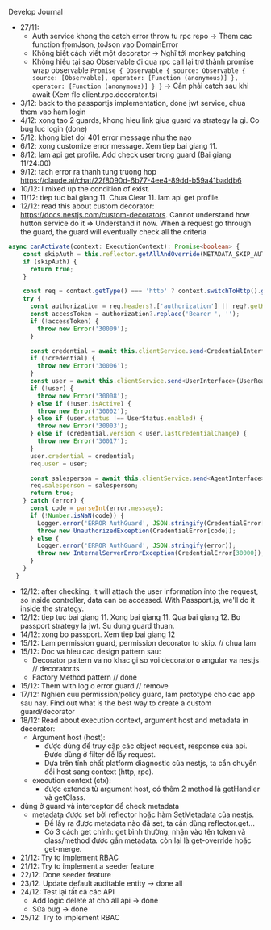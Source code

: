 Develop Journal

- 27/11:
    + Auth service khong the catch error throw tu rpc repo -> Them cac function fromJson, toJson vao DomainError
    + Không biết cách viết một decorator -> Nghĩ tới monkey patching
    + Không hiểu tại sao Observable đi qua rpc call lại trở thành promise wrap observable ``` Promise {
    Observable {
        source: Observable {
          source: [Observable],
          operator: [Function (anonymous)]
        },
        operator: [Function (anonymous)]
    }
} ``` -> Cần phải catch sau khi await (Xem fle client.rpc.decorator.ts)
- 3/12: back to the passportjs implementation, done jwt service, chua them vao ham login
- 4/12: xong tao 2 guards, khong hieu link giua guard va strategy la gi. Co bug luc login (done)
- 5/12: khong biet doi 401 error message nhu the nao
- 6/12: xong customize error message. Xem tiep bai giang 11.
- 8/12: lam api get profile. Add check user trong guard (Bai giang 11/24:00)
- 9/12: tach error ra thanh tung truong hop https://claude.ai/chat/22f8090d-6b77-4ee4-89dd-b59a41baddb6
- 10/12: I mixed up the condition of exist.
- 11/12: tiep tuc bai giang 11. Chua Clear 11. lam api get profile.
- 12/12: read this about custom decorator: https://docs.nestjs.com/custom-decorators. Cannot understand how hutton service do it => Understand it now. When a request go through the guard, the guard will eventually check all the criteria

```typescript
async canActivate(context: ExecutionContext): Promise<boolean> {
    const skipAuth = this.reflector.getAllAndOverride(METADATA_SKIP_AUTH, [context.getClass(), context.getHandler()]);
    if (skipAuth) {
      return true;
    }

    const req = context.getType() === 'http' ? context.switchToHttp().getRequest() : context.switchToRpc().getContext();
    try {
      const authorization = req.headers?.['authorization'] || req?.getHeaders?.()?.headers?.get('authorization')[0] || '';
      const accessToken = authorization?.replace('Bearer ', '');
      if (!accessToken) {
        throw new Error('30009');
      }

      const credential = await this.clientService.send<CredentialInterface>(AuthVerifyAccessTokenAction.create({ accessToken }));
      if (!credential) {
        throw new Error('30006');
      }
      const user = await this.clientService.send<UserInterface>(UserReadByIdAction.create({ id: credential?.sourceId }));
      if (!user) {
        throw new Error('30008');
      } else if (!user.isActive) {
        throw new Error('30002');
      } else if (user.status !== UserStatus.enabled) {
        throw new Error('30003');
      } else if (credential.version < user.lastCredentialChange) {
        throw new Error('30017');
      }
      user.credential = credential;
      req.user = user;

      const salesperson = await this.clientService.send<AgentInterface>(SalespersonReadByUserIdAction.create({ userId: credential.sourceId }));
      req.salesperson = salesperson;
      return true;
    } catch (error) {
      const code = parseInt(error.message);
      if (!Number.isNaN(code)) {
        Logger.error('ERROR AuthGuard', JSON.stringify(CredentialError[code]));
        throw new UnauthorizedException(CredentialError[code]);
      } else {
        Logger.error('ERROR AuthGuard', JSON.stringify(error));
        throw new InternalServerErrorException(CredentialError[30000]);
      }
    }
  }
  ```
 - 12/12: after checking, it will attach the user information into the request, so inside controller, data can be accessed. With Passport.js, we'll do it inside the strategy.
 - 12/12: tiep tuc bai giang 11. Xong bai giang 11. Qua bai giang 12. Bo passport strategy la jwt. Su dung guard thuan.
 - 14/12: xong bo passport. Xem tiep bai giang 12
 - 15/12: Lam permission guard, permission decorator to skip. // chua lam
 - 15/12: Doc va hieu cac design pattern sau:
   - Decorator pattern va no khac gi so voi decorator o angular va nestjs // decorator.ts
   - Factory Method pattern // done
- 15/12: Them with log o error guard // remove
- 17/12: Nghien cuu permission/policy guard, lam prototype cho cac app sau nay. Find out what is the best way to create a custom guard/decorator
- 18/12: Read about execution context, argument host and metadata in decorator:
  - Argument host (host): 
    - được dùng để truy cập các object request, response của api. Được dùng ở filter để lấy request. 
    - Dựa trên tính chất platform diagnostic của nestjs, ta cần chuyển đổi host sang context (http, rpc).
  - execution context (ctx):
    - được extends từ argument host, có thêm 2 method là getHandler và getClass.
- dùng ở guard và interceptor để check metadata
  - metadata được set bởi reflector hoặc hàm SetMetadata của nestjs.
      - Để lấy ra được metadata nào đã set, ta cần dùng reflector.get...
      - Có 3 cách get chính: get bình thường, nhận vào tên token và class/method được gắn metadata. còn lại là get-override hoặc get-merge.
- 21/12: Try to implement RBAC
- 21/12: Try to implement a seeder feature
- 22/12: Done seeder feature
- 23/12: Update default auditable entity -> done all
- 24/12: Test lại tất cả các API
  - Add logic delete at cho all api -> done
  - Sửa bug -> done
- 25/12: Try to implement RBAC
